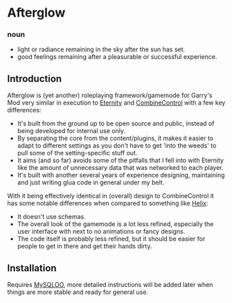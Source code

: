 # Afterglow

### noun
* light or radiance remaining in the sky after the sun has set.
* good feelings remaining after a pleasurable or successful experience.

## Introduction

Afterglow is (yet another) roleplaying framework/gamemode for Garry's Mod very similar in execution to [Eternity](https://github.com/TacoNBanana/eternity-public) and [CombineControl](https://github.com/TacoNBanana/combinecontrol-public) with a few key differences:

- It's built from the ground up to be open source and public, instead of being developed for internal use only.
- By separating the core from the content/plugins, it makes it easier to adapt to different settings as you don't have to get 'into the weeds' to pull some of the setting-specific stuff out.
- It aims (and so far) avoids some of the pitfalls that I fell into with Eternity like the amount of unnecessary data that was networked to each player.
- It's built with another several years of experience designing, maintaining and just writing glua code in general under my belt.

With it being effectively identical in (overall) design to CombineControl it has some notable differences when compared to something like [Helix](https://github.com/NebulousCloud/helix):

- It doesn't use schemas.
- The overall look of the gamemode is a lot less refined, especially the user interface with next to no animations or fancy designs.
- The code itself is probably less refined, but it should be easier for people to get in there and get their hands dirty.

## Installation

Requires [MySQLOO](https://github.com/FredyH/MySQLOO), more detailed instructions will be added later when things are more stable and ready for general use.

